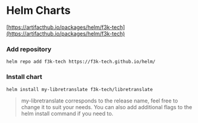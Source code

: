 # Helm Charts

[https://artifacthub.io/packages/helm/f3k-tech](https://artifacthub.io/packages/helm/f3k-tech)

### Add repository

```
helm repo add f3k-tech https://f3k-tech.github.io/helm/
```
### Install chart

```
helm install my-libretranslate f3k-tech/libretranslate
```

> my-libretranslate corresponds to the release name, feel free to change it to suit your needs. You can also add additional flags to the helm install command if you need to.